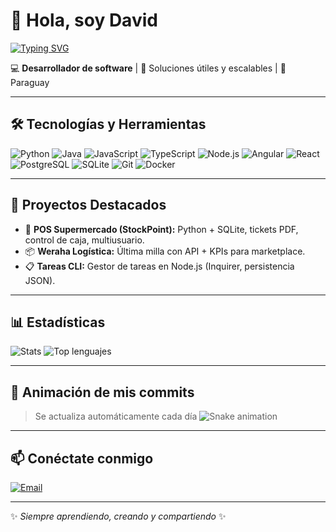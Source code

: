 # 👋 Hola, soy David

[![Typing SVG](https://readme-typing-svg.herokuapp.com?font=Fira+Code&duration=2800&pause=900&color=00F700&width=520&lines=💻+Desarrollador+de+software;🚀+Apasionado+por+la+tecnología;🌱+Siempre+aprendiendo+nuevas+skills)](https://git.io/typing-svg)

💻 **Desarrollador de software** | 🚀 Soluciones útiles y escalables | 📍 Paraguay  

---

## 🛠️ Tecnologías y Herramientas
![Python](https://img.shields.io/badge/Python-3776AB?style=for-the-badge&logo=python&logoColor=white)
![Java](https://img.shields.io/badge/Java-ED8B00?style=for-the-badge&logo=openjdk&logoColor=white)
![JavaScript](https://img.shields.io/badge/JavaScript-F7DF1E?style=for-the-badge&logo=javascript&logoColor=black)
![TypeScript](https://img.shields.io/badge/TypeScript-007ACC?style=for-the-badge&logo=typescript&logoColor=white)
![Node.js](https://img.shields.io/badge/Node.js-339933?style=for-the-badge&logo=node.js&logoColor=white)
![Angular](https://img.shields.io/badge/Angular-DD0031?style=for-the-badge&logo=angular&logoColor=white)
![React](https://img.shields.io/badge/React-61DAFB?style=for-the-badge&logo=react&logoColor=black)
![PostgreSQL](https://img.shields.io/badge/PostgreSQL-316192?style=for-the-badge&logo=postgresql&logoColor=white)
![SQLite](https://img.shields.io/badge/SQLite-07405E?style=for-the-badge&logo=sqlite&logoColor=white)
![Git](https://img.shields.io/badge/Git-F05032?style=for-the-badge&logo=git&logoColor=white)
![Docker](https://img.shields.io/badge/Docker-2496ED?style=for-the-badge&logo=docker&logoColor=white)

---

## 🚀 Proyectos Destacados
- 🛒 **POS Supermercado (StockPoint):** Python + SQLite, tickets PDF, control de caja, multiusuario.  
- 📦 **Weraha Logística:** Última milla con API + KPIs para marketplace.  
- 📋 **Tareas CLI:** Gestor de tareas en Node.js (Inquirer, persistencia JSON).  

---

## 📊 Estadísticas
![Stats](https://github-readme-stats.vercel.app/api?username=Davidpdz&show_icons=true&theme=tokyonight)
![Top lenguajes](https://github-readme-stats.vercel.app/api/top-langs/?username=Davidpdz&layout=compact&theme=tokyonight)

---

## 🐍 Animación de mis commits
> Se actualiza automáticamente cada día
![Snake animation](https://github.com/Davidpdz/Davidpdz/blob/output/github-contribution-grid-snake.svg)

---

## 📫 Conéctate conmigo
[![Email](https://img.shields.io/badge/Email-D14836?style=for-the-badge&logo=gmail&logoColor=white)](mailto:palaciosbenitezd@gmail.com)

---
✨ *Siempre aprendiendo, creando y compartiendo* ✨
